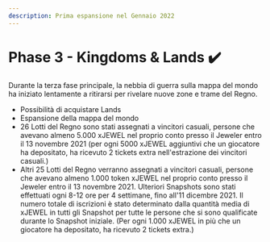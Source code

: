 ```yaml
---
description: Prima espansione nel Gennaio 2022
---
```


# Phase 3 - Kingdoms & Lands ✔️

Durante la terza fase principale, la nebbia di guerra sulla mappa del mondo ha iniziato lentamente a ritirarsi per rivelare nuove zone e trame del Regno.

* Possibilità di acquistare Lands
* Espansione della mappa del mondo
* 26 Lotti del Regno sono stati assegnati a vincitori casuali, persone che avevano almeno 5.000 xJEWEL nel proprio conto presso il Jeweler entro il 13 novembre 2021 (per ogni 5000 xJEWEL aggiuntivi che un giocatore ha depositato, ha ricevuto 2 tickets extra nell'estrazione dei vincitori casuali.)
* Altri 25 Lotti del Regno verranno assegnati a vincitori casuali, persone che avevano almeno 1.000 token xJEWEL nel proprio conto presso il Jeweler entro il 13 novembre 2021. Ulteriori Snapshots sono stati effettuati ogni 8-12 ore per 4 settimane, fino all'11 dicembre 2021. Il numero totale di iscrizioni è stato determinato dalla quantità media di xJEWEL in tutti gli Snapshot per tutte le persone che si sono qualificate durante lo Snapshot iniziale. (Per ogni 1.000 xJEWEL in più che un giocatore ha depositato, ha ricevuto 2 tickets extra.)
